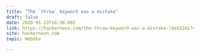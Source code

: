 ```yaml
---
title: "The `throw` keyword was a mistake"
draft: false
date: 2020-01-22T16:38:00Z
link: https://hackernoon.com/the-throw-keyword-was-a-mistake-l9e532di?utm_medium=RSS&utm_source=hune
site: hackernoon.com
topic: Webdev  

---
```

